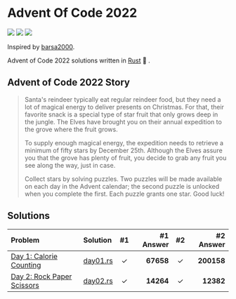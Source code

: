 # Advent Of Code 2022

![](https://img.shields.io/badge/day%20📅-1-blue)
![](https://img.shields.io/badge/stars%20⭐-2-yellow)
![](https://img.shields.io/badge/days%20completed-1-red)

Inspired by [barsa2000](https://github.com/barsa2000/AOC2022).

Advent of Code 2022 solutions written in [Rust](https://www.rust-lang.org/) :crab: .

## Advent of Code 2022 Story

> Santa's reindeer typically eat regular reindeer food, but they need a lot of magical energy to deliver presents on Christmas. For that, their favorite snack is a special type of star fruit that only grows deep in the jungle. The Elves have brought you on their annual expedition to the grove where the fruit grows.
>
> To supply enough magical energy, the expedition needs to retrieve a minimum of fifty stars by December 25th. Although the Elves assure you that the grove has plenty of fruit, you decide to grab any fruit you see along the way, just in case.
>
> Collect stars by solving puzzles. Two puzzles will be made available on each day in the Advent calendar; the second puzzle is unlocked when you complete the first. Each puzzle grants one star. Good luck!

## Solutions

| Problem                                                           | Solution                 |  #1   | #1 Answer |  #2   |  #2 Answer |
| :---------------------------------------------------------------- | :----------------------- | :---: | --------: | :---: | ---------: |
| [Day 1: Calorie Counting](https://adventofcode.com/2022/day/1)    | [day01.rs](src/day01.rs) |   ✓   | **67658** |   ✓   | **200158** |
| [Day 2: Rock Paper Scissors](https://adventofcode.com/2022/day/2) | [day02.rs](src/day02.rs) |   ✓   | **14264** |   ✓   |  **12382** |
